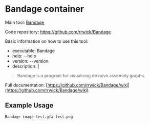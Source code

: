 # Bandage container

Main tool: [Bandage](https://rrwick.github.io/Bandage/)
  
Code repository: https://github.com/rrwick/Bandage

Basic information on how to use this tool:
- executable: Bandage
- help: --help
- version: --version
- description: |

> Bandage is a program for visualising de novo assembly graphs.
  
Full documentation: [https://github.com/rrwick/Bandage/wiki](https://github.com/rrwick/Bandage/wiki)

## Example Usage

```bash
Bandage image test.gfa test.png
```
